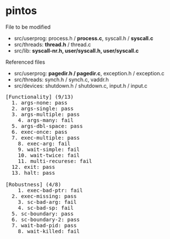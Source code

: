# pintos

File to be modified
- src/userprog: process.h / <B>process.c</B>,   syscall.h / <B>syscall.c</B>
- src/threads: <B>thread.h</B> / thread.c 
- src/lib: <B>syscall-nr.h,   user/syscall.h,   user/syscall.c</B>
  
Referenced files
- src/userprog: <B>pagedir.h / pagedir.c</B>,   exception.h / exception.c
- src/threads: synch.h / synch.c,   vaddr.h
- src/devices: shutdown.h / shutdown.c,   input.h / input.c

<pre>
[Functionality] (9/13)
  1. args-none: pass
  2. args-single: pass
  3. args-multiple: pass
    4. args-many: fail
  5. args-dbl-space: pass
  6. exec-once: pass
  7. exec-multiple: pass
    8. exec-arg: fail
    9. wait-simple: fail
    10. wait-twice: fail
    11. multi-recurese: fail
  12. exit: pass
  13. halt: pass

[Robustness] (4/8)
    1. exec-bad-ptr: fail
  2. exec-missing: pass	
    3. sc-bad-arg: fail
    4. sc-bad-sp: fail
  5. sc-boundary: pass
  6. sc-boundary-2: pass
  7. wait-bad-pid: pass
    8. wait-killed: fail
</pre>
